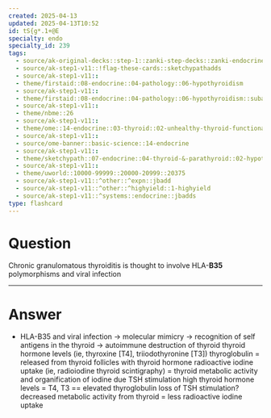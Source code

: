 ```yaml
---
created: 2025-04-13
updated: 2025-04-13T10:52
id: tS{g*.1+@E
specialty: endo
specialty_id: 239
tags:
  - source/ak-original-decks::step-1::zanki-step-decks::zanki-endocrine::endocrine-pathology
  - source/ak-step1-v11::!flag-these-cards::sketchypathadds
  - source/ak-step1-v11::
  - theme/firstaid::08-endocrine::04-pathology::06-hypothyroidism
  - source/ak-step1-v11::
  - theme/firstaid::08-endocrine::04-pathology::06-hypothyroidism::subacute-granulomatous-thyroiditis
  - source/ak-step1-v11::
  - theme/nbme::26
  - source/ak-step1-v11::
  - theme/ome::14-endocrine::03-thyroid::02-unhealthy-thyroid-functional-disorders
  - source/ak-step1-v11::
  - source/ome-banner::basic-science::14-endocrine
  - source/ak-step1-v11::
  - theme/sketchypath::07-endocrine::04-thyroid-&-parathyroid::02-hypothyroidism:-other-causes
  - source/ak-step1-v11::
  - theme/uworld::10000-99999::20000-20999::20375
  - source/ak-step1-v11::^other::^expn::jbadd
  - source/ak-step1-v11::^other::^highyield::1-highyield
  - source/ak-step1-v11::^systems::endocrine::jbadds
type: flashcard
---
```


# Question
Chronic granulomatous thyroiditis is thought to involve HLA-**B35** polymorphisms and viral infection

---

# Answer
* HLA-B35 and viral infection → molecular mimicry → recognition of self antigens in the thyroid → autoimmune destruction of thyroid   thyroid hormone levels (ie, thyroxine [T4], triiodothyronine [T3])   thyroglobulin = released from thyroid follicles with thyroid hormone   radioactive iodine uptake (ie, radioiodine thyroid scintigraphy) = thyroid metabolic activity and organification of iodine due TSH stimulation     high thyroid hormone levels = T4, T3 == elevated thyroglobulin   loss of TSH stimulation? decreased metabolic activity from thyroid = less radioactive iodine uptake